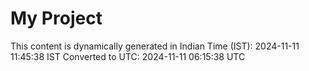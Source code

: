 # My Project

This content is dynamically generated in Indian Time (IST): 2024-11-11 11:45:38 IST
Converted to UTC: 2024-11-11 06:15:38 UTC
